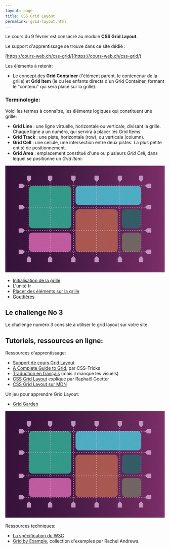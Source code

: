 ```yaml
---
layout: page
title: CSS Grid Layout
permalink: grid-layout.html
---
```


Le cours du 9 février est consacré au module **CSS Grid Layout**. 

Le support d'apprentissage se trouve dans ce site dédié : 

[https://cours-web.ch/css-grid/](https://cours-web.ch/css-grid/)

Les éléments à retenir:

- Le concept des **Grid Container** (l'élément parent, le contenenur de la grille) et **Grid Item** (le ou les enfants directs d'un Grid Container, formant le "contenu" qui sera placé sur la grille).


### Terminologie:

Voici les termes à connaître, les éléments logiques qui constituent une grille:

- **Grid Line** : une ligne virtuelle, horizontale ou verticale, divisant la grille. Chaque ligne a un numéro, qui servira à placer les Grid Items.
- **Grid Track** : une piste, horizontale (row), ou verticale (column).
- **Grid Cell** : une cellule, une intersection entre deux pistes. La plus petite entité de positionnement.
- **Grid Area** : emplacement constitué d'une ou plusieurs *Grid Cell*, dans lequel se positionne un *Grid Item*.

![](img/cssgrid-concept.png)

- [Initialisation de la grille](https://cours-web.ch/css-grid/initialisation.html)
- L'unité fr
- [Placer des éléments sur la grille](https://cours-web.ch/css-grid/grid-items.html)
- [Gouttières](https://cours-web.ch/css-grid/gouttieres.html)


## Le challenge No 3

Le challenge numéro 3 consiste à utiliser le grid layout sur votre site.


## Tutoriels, ressources en ligne:

Ressources d'apprentissage:

- [Support de cours Grid Layout](https://cours-web.ch/css-grid/)
- [A Complete Guide to Grid](https://css-tricks.com/snippets/css/complete-guide-grid/), par CSS-Tricks
- [Traduction en français](https://la-cascade.io/css-grid-layout-guide-complet/) (mais il manque les visuels)
- [CSS Grid Layout](https://www.alsacreations.com/article/lire/1388-CSS3-Grid-Layout.html) expliqué par Raphaël Goetter
- [CSS Grid Layout sur MDN](https://developer.mozilla.org/fr/docs/Web/CSS/CSS_Grid_Layout/Basic_Concepts_of_Grid_Layout)

Un jeu pour apprendre Grid Layout:

- [Grid Garden](https://cssgridgarden.com/#fr)

![](img/cssgrid-concept.png)

Ressources techniques:

- [La spécification du W3C](https://www.w3.org/TR/css-grid-1/)
- [Grid by Example](https://gridbyexample.com/examples/), collection d'exemples par Rachel Andrews.
